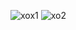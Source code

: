 ![xox1](https://github.com/KahramanEce/X-O-X_Oyunu/assets/156085962/c8012e72-3dfa-4eba-9dc5-ea815a2bfacd)
![xo2](https://github.com/KahramanEce/X-O-X_Oyunu/assets/156085962/643d74b4-a639-47d4-b1ec-7d40ca858b2f)
